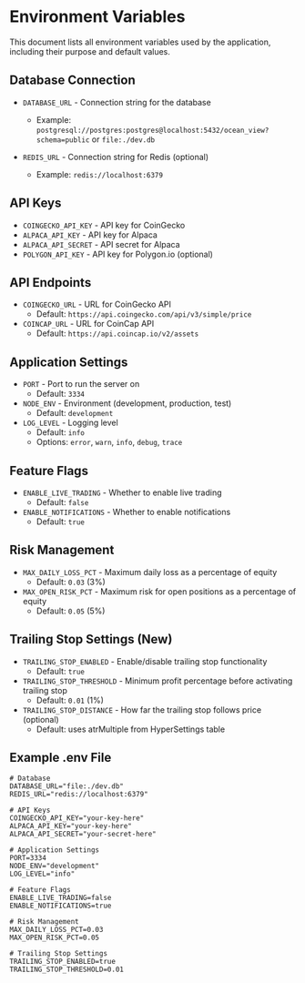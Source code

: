 # Environment Variables

This document lists all environment variables used by the application, including their purpose and default values.

## Database Connection

- `DATABASE_URL` - Connection string for the database
  - Example: `postgresql://postgres:postgres@localhost:5432/ocean_view?schema=public` or `file:./dev.db`

- `REDIS_URL` - Connection string for Redis (optional)
  - Example: `redis://localhost:6379`

## API Keys

- `COINGECKO_API_KEY` - API key for CoinGecko
- `ALPACA_API_KEY` - API key for Alpaca
- `ALPACA_API_SECRET` - API secret for Alpaca
- `POLYGON_API_KEY` - API key for Polygon.io (optional)

## API Endpoints

- `COINGECKO_URL` - URL for CoinGecko API
  - Default: `https://api.coingecko.com/api/v3/simple/price`
- `COINCAP_URL` - URL for CoinCap API
  - Default: `https://api.coincap.io/v2/assets`

## Application Settings

- `PORT` - Port to run the server on
  - Default: `3334`
- `NODE_ENV` - Environment (development, production, test)
  - Default: `development`
- `LOG_LEVEL` - Logging level
  - Default: `info`
  - Options: `error`, `warn`, `info`, `debug`, `trace`

## Feature Flags

- `ENABLE_LIVE_TRADING` - Whether to enable live trading
  - Default: `false`
- `ENABLE_NOTIFICATIONS` - Whether to enable notifications
  - Default: `true`

## Risk Management

- `MAX_DAILY_LOSS_PCT` - Maximum daily loss as a percentage of equity
  - Default: `0.03` (3%)
- `MAX_OPEN_RISK_PCT` - Maximum risk for open positions as a percentage of equity
  - Default: `0.05` (5%)

## Trailing Stop Settings (New)

- `TRAILING_STOP_ENABLED` - Enable/disable trailing stop functionality
  - Default: `true`
- `TRAILING_STOP_THRESHOLD` - Minimum profit percentage before activating trailing stop
  - Default: `0.01` (1%)
- `TRAILING_STOP_DISTANCE` - How far the trailing stop follows price (optional)
  - Default: uses atrMultiple from HyperSettings table

## Example .env File

```
# Database
DATABASE_URL="file:./dev.db"
REDIS_URL="redis://localhost:6379"

# API Keys
COINGECKO_API_KEY="your-key-here"
ALPACA_API_KEY="your-key-here"
ALPACA_API_SECRET="your-secret-here"

# Application Settings
PORT=3334
NODE_ENV="development"
LOG_LEVEL="info"

# Feature Flags
ENABLE_LIVE_TRADING=false
ENABLE_NOTIFICATIONS=true

# Risk Management
MAX_DAILY_LOSS_PCT=0.03
MAX_OPEN_RISK_PCT=0.05

# Trailing Stop Settings
TRAILING_STOP_ENABLED=true
TRAILING_STOP_THRESHOLD=0.01 